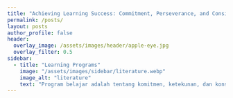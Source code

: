 ```yaml
---
title: "Achieving Learning Success: Commitment, Perseverance, and Consistency"
permalink: /posts/
layout: posts
author_profile: false
header:
  overlay_image: /assets/images/header/apple-eye.jpg
  overlay_filter: 0.5
sidebar:
  - title: "Learning Programs"
    image: "/assets/images/sidebar/literature.webp"
    image_alt: "literature"
    text: "Program belajar adalah tentang komitmen, ketekunan, dan konsistensi. Ingatlah bahwa proses belajar itu sendiri adalah prestasi, dan Anda akan tumbuh dan berkembang seiring berjalannya waktu. Semoga berhasil dalam program belajar Anda!"
---
```

